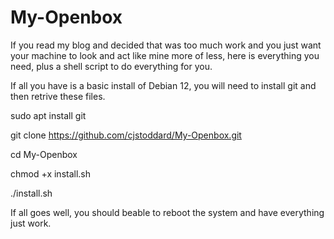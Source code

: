 # My-Openbox

If you read my blog and decided that was too much work and you just want your machine to look and act like mine more of less, here is everything you need, plus a shell script to do everything for you.

If all you have is a basic install of Debian 12, you will need to install git and then retrive these files.

sudo apt install git

git clone https://github.com/cjstoddard/My-Openbox.git

cd My-Openbox

chmod +x install.sh

./install.sh

If all goes well, you should beable to reboot the system and have everything just work.


